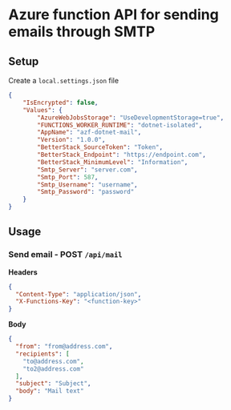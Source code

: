 # Azure function API for sending emails through SMTP

## Setup

Create a `local.settings.json` file
```json
{
    "IsEncrypted": false,
    "Values": {
        "AzureWebJobsStorage": "UseDevelopmentStorage=true",
        "FUNCTIONS_WORKER_RUNTIME": "dotnet-isolated",
        "AppName": "azf-dotnet-mail",
        "Version": "1.0.0",
        "BetterStack_SourceToken": "Token",
        "BetterStack_Endpoint": "https://endpoint.com",
        "BetterStack_MinimumLevel": "Information",
        "Smtp_Server": "server.com",
        "Smtp_Port": 587,
        "Smtp_Username": "username",
        "Smtp_Password": "password"
    }
}
```

## Usage

### Send email - POST `/api/mail`

**Headers**
```json
{
  "Content-Type": "application/json",
  "X-Functions-Key": "<function-key>"
}
```

**Body**
```json
{
  "from": "from@address.com",
  "recipients": [
    "to@address.com",
    "to2@address.com"
  ],
  "subject": "Subject",
  "body": "Mail text"
}
```